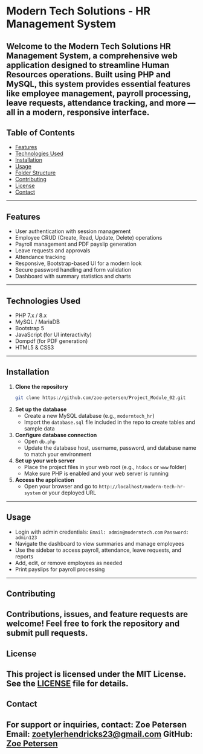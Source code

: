 # Modern Tech Solutions - HR Management System
Welcome to the **Modern Tech Solutions HR Management System**, a comprehensive web application designed to streamline Human Resources operations. Built using PHP and MySQL, this system provides essential features like employee management, payroll processing, leave requests, attendance tracking, and more — all in a modern, responsive interface.
---
## Table of Contents
- [Features](#features)
- [Technologies Used](#technologies-used)
- [Installation](#installation)
- [Usage](#usage)
- [Folder Structure](#folder-structure)
- [Contributing](#contributing)
- [License](#license)
- [Contact](#contact)
---
## Features
- User authentication with session management
- Employee CRUD (Create, Read, Update, Delete) operations
- Payroll management and PDF payslip generation
- Leave requests and approvals
- Attendance tracking
- Responsive, Bootstrap-based UI for a modern look
- Secure password handling and form validation
- Dashboard with summary statistics and charts
---
## Technologies Used
- PHP 7.x / 8.x
- MySQL / MariaDB
- Bootstrap 5
- JavaScript (for UI interactivity)
- Dompdf (for PDF generation)
- HTML5 & CSS3
---
## Installation
1. **Clone the repository**
   ```bash
   git clone https://github.com/zoe-petersen/Project_Module_02.git
   ```
2. **Set up the database**
   - Create a new MySQL database (e.g., `moderntech_hr`)
   - Import the `database.sql` file included in the repo to create tables and sample data
3. **Configure database connection**
   - Open `db.php`
   - Update the database host, username, password, and database name to match your environment
4. **Set up your web server**
   - Place the project files in your web root (e.g., `htdocs` or `www` folder)
   - Make sure PHP is enabled and your web server is running
5. **Access the application**
   - Open your browser and go to `http://localhost/modern-tech-hr-system` or your deployed URL
---
## Usage
- Login with admin credentials:
  `Email: admin@moderntech.com`
  `Password: admin123`
- Navigate the dashboard to view summaries and manage employees
- Use the sidebar to access payroll, attendance, leave requests, and reports
- Add, edit, or remove employees as needed
- Print payslips for payroll processing
---
## Contributing
Contributions, issues, and feature requests are welcome!
Feel free to fork the repository and submit pull requests.
---
## License
This project is licensed under the MIT License. See the [LICENSE](LICENSE) file for details.
---
## Contact
For support or inquiries, contact:
**Zoe Petersen**
Email: zoetylerhendricks23@gmail.com
GitHub: [Zoe Petersen](https://github.com/zoe-petersen/Project_Module_02.git)
---